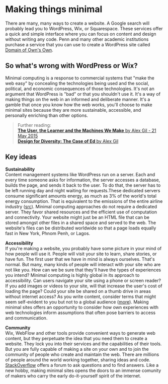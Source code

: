 # Making things minimal

There are many, many ways to create a website. A Google search will probably lead you to WordPress, Wix, or Squarespace. 
These services offer a quick and simple interface where you can focus on content and design without writing any code.
Penn and many other academic institutions purchase a service that you can use to create a WordPress site called [Domain of Own's Own](https://domains.library.upenn.edu/learn-more/).

## So what's wrong with WordPress or Wix?
Minimal computing is a response to commercial systems that "make the web easy" by concealing the technologies being used and the social, political, and economic consequences of those technologies. It's not an argument that WordPress is "bad" or that you shouldn't use it. It's a way of making things on the web in an informed and deliberate manner. It's a gamble that once you know how the web works, you'll choose to make minimal sites because they are more sustainable, accessible, and personally enriching than other options.

> Further reading:  
> [__The User, the Learner and the Machines We Make__ by Alex Gil - 21 May 2015](http://go-dh.github.io/mincomp/thoughts/2015/05/21/user-vs-learner/)  
> [__Design for Diversity: The Case of Ed__ by Alex Gil](https://des4div.library.northeastern.edu/design-for-diversity-the-case-of-ed-alex-gil/)  

## Key ideas 

**Sustainability**  
Content management systems like WordPress run on a server. Each and every time someone asks for information, the server accesses a database, builds the page, and sends it back to the user. To do that, the server has to be left running day and night waiting for requests.These dedicated servers consume significant amounts energy, as much as 3% of the world's total energy consumption. That is equivalent to the emissions of the entire airline industry ([src](https://www.grcooling.com/the-plane-truth-about-environmental-sustainability/)). Minimal computing approaches do not require a dedicated server. They favor shared resources and the efficient use of computation and connectivity. Your website might just be an HTML file that can be stored amongst other files in a shared space and served to the web. The website's files can be distributed worldwide so that a page loads equally fast in New York, Phnom Penh, or Lagos.  

**Accessibility**  
If you're making a website, you probably have some picture in your mind of how people will use it. People will visit your site to learn, share stories, or have fun. The first user that we have in mind is always ourselves. That's normal. But many, many kinds of people will interact with your site who are not like you. How can we be sure that they'll have the types of experiences you intend? Minimal computing is highly global in its approach to accessibility. Can users navigate your site using a phone or screen reader? If you add images or videos to your site, will that increase the user's cost of loading the page? Could your site be shared on a thumb drive in areas without internet access? As you write content, consider terms that might seem self-evident to you but not to a global audience ([more](https://programminghistorian.org/en/author-guidelines#write-for-a-global-audience)). Making minimal sites offers an opportunity to consider how own experiences with web technologies inform assumptions that often pose barriers to access and communication.  

**Community**  
Wix, WebFlow and other tools provide convenient ways to generate web content, but they perpetuate the idea that you need them to create a website. They lock you into their services and the capabilities of their tools. But you are fully capable of making a site on your own and to join the community of people who create and maintain the web. There are millions of people around the world working together, sharing ideas and code. [StackOverflow](https://stackoverflow.com/) offers a forum to ask questions and to find answers. Like a new hobby, making minimal sites opens the doors to an immense comunity of makers who carry the early do-it-yourself spirit of the internet. 

